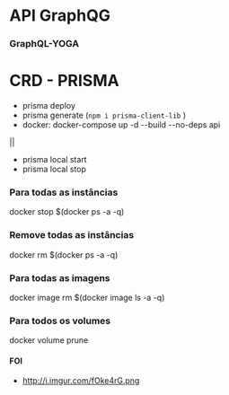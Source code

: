 # API GraphQG

### GraphQL-YOGA

# CRD - PRISMA
 - prisma deploy
 - prisma generate (``` npm i prisma-client-lib ``` )
 - docker: docker-compose up -d --build --no-deps api

 ||

 - prisma local start
 - prisma local stop

### Para todas as instâncias
docker stop $(docker ps -a -q)

### Remove todas as instâncias
docker rm $(docker ps -a -q)

### Para todas as imagens
docker image rm $(docker image ls -a -q)

### Para todos os volumes
docker volume prune


#### FOI
 - http://i.imgur.com/fOke4rG.png

